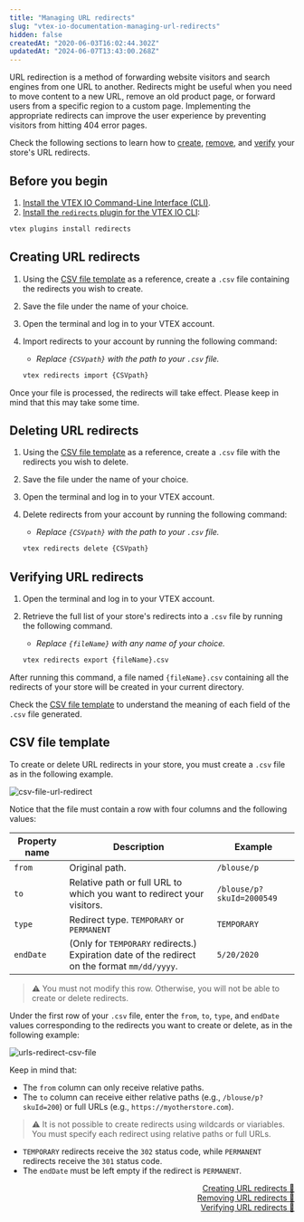 ```yaml
---
title: "Managing URL redirects"
slug: "vtex-io-documentation-managing-url-redirects"
hidden: false
createdAt: "2020-06-03T16:02:44.302Z"
updatedAt: "2024-06-07T13:43:00.268Z"
---
```


URL redirection is a method of forwarding website visitors and search engines from one URL to another. Redirects might be useful when you need to move content to a new URL, remove an old product page, or forward users from a specific region to a custom page. Implementing the appropriate redirects can improve the user experience by preventing visitors from hitting 404 error pages.

Check the following sections to learn how to [create](#creating-url-redirects), [remove](#deleting-url-redirects), and [verify](#verifying-url-redirects) your store's URL redirects.

## Before you begin

1. [Install the VTEX IO Command-Line Interface (CLI)](https://developers.vtex.com/docs/guides/vtex-io-documentation-vtex-io-cli-installation-and-command-reference).
2. [Install the `redirects` plugin for the VTEX IO CLI](https://developers.vtex.com/docs/guides/vtex-io-documentation-vtex-io-cli-plugins#installing-a-plugin):

  ```sh
  vtex plugins install redirects
  ```

## Creating URL redirects

1. Using the [CSV file template](#csv-file-template) as a reference, create a `.csv` file containing the redirects you wish to create.
2. Save the file under the name of your choice.
3. Open the terminal and log in to your VTEX account.
4. Import redirects to your account by running the following command:
    - *Replace `{CSVpath}` with the path to your `.csv` file.*

    ```sh
    vtex redirects import {CSVpath}
    ```

Once your file is processed, the redirects will take effect. Please keep in mind that this may take some time.

## Deleting URL redirects

1. Using the [CSV file template](#csv-file-template) as a reference, create a `.csv` file with the redirects you wish to delete.
2. Save the file under the name of your choice.
3. Open the terminal and log in to your VTEX account.
4. Delete redirects from your account by running the following command:
    - *Replace `{CSVpath}` with the path to your `.csv` file.*

    ```sh
    vtex redirects delete {CSVpath}
    ```

## Verifying URL redirects

1. Open the terminal and log in to your VTEX account.
2. Retrieve the full list of your store's redirects into a `.csv` file by running the following command.
    - *Replace `{fileName}` with any name of your choice.*

    ```sh
    vtex redirects export {fileName}.csv
    ```

After running this command, a file named `{fileName}.csv` containing all the redirects of your store will be created in your current directory.

Check the [CSV file template](#csv-file-template) to understand the meaning of each field of the `.csv` file generated.

## CSV file template

To create or delete URL redirects in your store, you must create a `.csv` file as in the following example.

![csv-file-url-redirect](https://cdn.jsdelivr.net/gh/vtexdocs/dev-portal-content@main/images/vtex-io-documentation-managing-url-redirects-0.png)

Notice that the file must contain a row with four columns and the following values:

| Property name | Description                                                                                   | Example                   |
| ------------- | --------------------------------------------------------------------------------------------- | ------------------------- |
| `from`        | Original path.                                                                                | `/blouse/p`               |
| `to`          | Relative path or full URL to which you want to redirect your visitors.                        | `/blouse/p?skuId=2000549` |
| `type`        | Redirect type. `TEMPORARY` or `PERMANENT`                                                     | `TEMPORARY`               |
| `endDate`     | (Only for `TEMPORARY` redirects.) Expiration date of the redirect on the format `mm/dd/yyyy`. | `5/20/2020`               |

> ⚠️ You must not modify this row. Otherwise, you will not be able to create or delete redirects.

Under the first row of your `.csv` file, enter the `from`, `to`, `type`, and `endDate` values corresponding to the redirects you want to create or delete, as in the following example:

![urls-redirect-csv-file](https://cdn.jsdelivr.net/gh/vtexdocs/dev-portal-content@main/images/vtex-io-documentation-managing-url-redirects-1.png)

Keep in mind that:

- The `from` column can only receive relative paths.
- The `to` column can receive either relative paths (e.g., `/blouse/p?skuId=200`) or full URLs (e.g., `https://myotherstore.com`).

> ⚠️ It is not possible to create redirects using wildcards or viariables. You must specify each redirect using relative paths or full URLs.
  
- `TEMPORARY` redirects receive the `302` status code, while `PERMANENT` redirects receive the `301` status code.
- The `endDate` must be left empty if the redirect is `PERMANENT`.

<div style="text-align: right"><a href="#creating-url-redirects">Creating URL redirects 🔼</a></div>
<div style="text-align: right"><a href="#deleting-url-redirects">Removing URL redirects 🔼</a></div>
<div style="text-align: right"><a href="#verifying-url-redirects">Verifying URL redirects 🔼</a></div>
